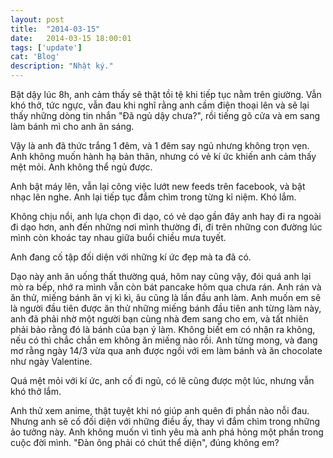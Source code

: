 ```yaml
---
layout: post
title:  "2014-03-15"
date:   2014-03-15 18:00:01
tags: ['update']
cat: 'Blog'
description: "Nhật ký."
---
```


Bật dậy lúc 8h, anh cảm thấy sẽ thật tồi tệ khi tiếp tục nằm trên giường. Vẫn khó thở, tức ngực, vẫn đau khi nghĩ rằng anh cầm điện thoại lên và sẽ lại thấy những dòng tin nhắn "Đã ngủ dậy chưa?", rồi tiếng gõ cửa và em sang làm bánh mì cho anh ăn sáng.

Vậy là anh đã thức trắng 1 đêm, và 1 đêm say ngủ nhưng không trọn vẹn. Anh không muốn hành hạ bản thân, nhưng có vẻ kí ức khiến anh cảm thấy mệt mỏi. Anh không thể ngủ được.

Anh bật máy lên, vẫn lại công việc lướt new feeds trên facebook, và bật nhạc lên nghe. Anh lại tiếp tục đắm chìm trong từng kỉ niệm. Khó lắm.

Không chịu nổi, anh lựa chọn đi dạo, có vẻ dạo gần đây anh hay đi ra ngoài đi dạo hơn, anh đến những nơi mình thường đi, đi trên những con đường lúc mình còn khoác tay nhau giữa buổi chiều mưa tuyết.

Anh đang cố tập đối diện với những kí ức đẹp mà ta đã có.

Dạo này anh ăn uống thất thường quá, hôm nay cũng vậy, đói quá anh lại mò ra bếp, nhớ ra mình vẫn còn bát pancake hôm qua chưa rán. Anh rán và ăn thử, miếng bánh ăn vị kì kì, âu cũng là lần đầu anh làm. Anh muốn em sẽ là người đầu tiên được ăn thử những miếng bánh đầu tiên anh từng làm này, anh đã phải nhờ một người bạn cùng nhà đem sang cho em, và tất nhiên phải bảo rằng đó là bánh của bạn ý làm. Không biết em có nhận ra không, nếu có thì chắc chắn em không ăn miếng nào rồi. Anh từng mong, và đang mơ rằng ngày 14/3 vừa qua anh được ngồi với em làm bánh và ăn chocolate như ngày Valentine.

Quá mệt mỏi với kí ức, anh cố đi ngủ, có lẽ cũng được một lúc, nhưng vẫn khó thở lắm.

Anh thử xem anime, thật tuyệt khi nó giúp anh quên đi phần nào nỗi đau. Nhưng anh sẽ cố đối diện với những điều ấy, thay vì đắm chìm trong những ảo tưởng này. Anh không muốn vì tình yêu mà anh phá hỏng một phần trong cuộc đời mình. "Đàn ông phải có chút thể diện", đúng không em?